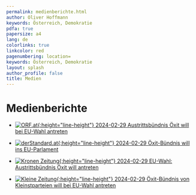 ```yaml
---
permalink: medienberichte.html
author: Oliver Hoffmann
keywords: Österreich, Demokratie
pdfa: true
papersize: a4
lang: de
colorlinks: true
linkcolor: red
pagenumbering: location=
keywords: Österreich, Demokratie
layout: splash
author_profile: false
title: Medien
---
```


# Medienberichte

* [![ORF.at](https://orf.at/mojo/1_4_1/storyserver//news/news/images/target_news-universal.svg){:height="line-height"} 2024-02-29 Austrittsbündnis Öxit will bei EU-Wahl antreten](https://orf.at/stories/3350167/)

* [![derStandard.at](https://upload.wikimedia.org/wikipedia/commons/7/73/DerStandard.at_Logo.svg){:height="line-height"} 2024-02-29 Öxit-Bündnis will ins EU-Parlament](https://www.derstandard.at/story/3000000209555/oexit-buendnis-will-ins-eu-parlament-eu-sei-ein-undemokratisches-konstrukt?ref=rss)

* [![Kronen Zeitung](https://www.krone.at/images/2dcb23c.svg){:height="line-height"} 2024-02-29 EU-Wahl: Austrittsbündnis Öxit will antreten](https://www.krone.at/3273334)

* [![Kleine Zeitung]({{site.url}}{{site.baseurl}}/assets/images/2024-03-03-Kleine-Zeitung-Logo.svg){:height="line-height"} 2024-02-29 Öxit-Bündnis von Kleinstparteien will bei EU-Wahl antreten](https://www.kleinezeitung.at/politik/innenpolitik/18228841/oexit-buendnis-von-kleinstparteien-will-bei-eu-wahl-antreten)

